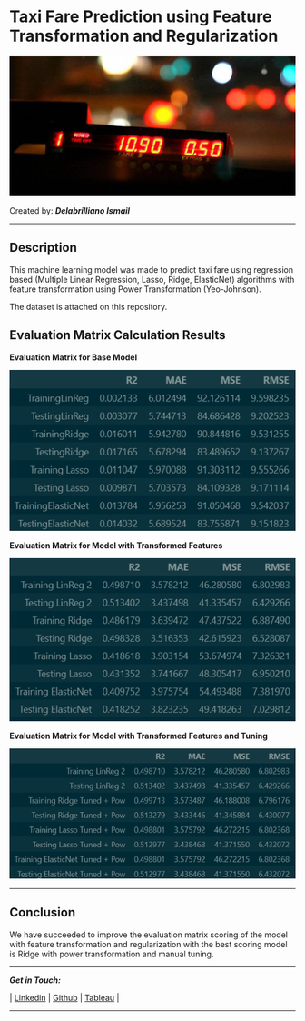 # **Taxi Fare Prediction using Feature Transformation and Regularization**
![image](https://raw.githubusercontent.com/delabrilliano/Taxi-Fare-Prediction-Pow-Trans/main/image/taxifare.jpg)

Created by: _**Delabrilliano Ismail**_
<hr>

## **Description**

This machine learning model was made to predict taxi fare using regression based (Multiple Linear Regression, Lasso, Ridge, ElasticNet) algorithms with feature transformation using Power Transformation (Yeo-Johnson).

The dataset is attached on this repository.


## **Evaluation Matrix Calculation Results**

**Evaluation Matrix for Base Model**

![result1](https://raw.githubusercontent.com/delabrilliano/Taxi-Fare-Prediction-Pow-Trans/main/image/BaseModel.png)

**Evaluation Matrix for Model with Transformed Features**

![result2](https://raw.githubusercontent.com/delabrilliano/Taxi-Fare-Prediction-Pow-Trans/main/image/Transformed.png)

**Evaluation Matrix for Model with Transformed Features and Tuning**

![result3](https://raw.githubusercontent.com/delabrilliano/Taxi-Fare-Prediction-Pow-Trans/main/image/Transformed%2BTuned.png)

<hr>

## **Conclusion**

We have succeeded to improve the evaluation matrix scoring of the model with feature transformation and regularization with the best scoring model is Ridge with power transformation and manual tuning.

<hr>

_**Get in Touch:**_

| [Linkedin](https://www.linkedin.com/in/delabrilliano-ismail-05758715a/) | [Github](https://github.com/delabrilliano) | [Tableau](https://public.tableau.com/app/profile/delabrilliano.ismail) |
<hr>
